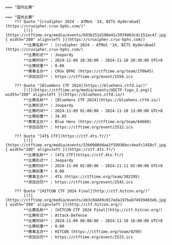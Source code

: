     === "国内比赛"
    
    === "国外比赛"
        ??? Quote "[cruXipher 2024 - ATMoS '24, BITS Hyderabad](https://cruxipher.crux-bphc.com/)"  
            [![](https://ctftime.org/media/events/b93b251d190e41c5976063cdc151ac47.jpg){ width="200" align=left }](https://cruxipher.crux-bphc.com/)  
            **比赛名称** : [cruXipher 2024 - ATMoS '24, BITS Hyderabad](https://cruxipher.crux-bphc.com/)  
            **比赛形式** : Jeopardy  
            **比赛时间** : 2024-11-08 20:30:00 - 2024-11-10 20:30:00 UTC+8  
            **比赛权重** : 0.00  
            **赛事主办** : CRUx BPHC (https://ctftime.org/team/270645)  
            **添加日历** : https://ctftime.org/event/2559.ics  
            
        ??? Quote "[BlueHens CTF 2024](https://bluehens.ctfd.io/)"  
            [![](https://ctftime.org/media/events/UDCTF-logo_2.png){ width="200" align=left }](https://bluehens.ctfd.io/)  
            **比赛名称** : [BlueHens CTF 2024](https://bluehens.ctfd.io/)  
            **比赛形式** : Jeopardy  
            **比赛时间** : 2024-11-09 01:00:00 - 2024-11-10 13:00:00 UTC+8  
            **比赛权重** : 34.05  
            **赛事主办** : Blue Hens (https://ctftime.org/team/64660)  
            **添加日历** : https://ctftime.org/event/2512.ics  
            
        ??? Quote "[4T$ CTF](https://ctf.4ts.fr/)"  
            [![](https://ctftime.org/media/events/53b0900ddae2f59936bcc4eafc1458cf.jpg){ width="200" align=left }](https://ctf.4ts.fr/)  
            **比赛名称** : [4T$ CTF](https://ctf.4ts.fr/)  
            **比赛形式** : Jeopardy  
            **比赛时间** : 2024-11-09 02:00:00 - 2024-11-11 02:00:00 UTC+8  
            **比赛权重** : 0.00  
            **赛事主办** : 4T$ (https://ctftime.org/team/302295)  
            **添加日历** : https://ctftime.org/event/2545.ics  
            
        ??? Quote "[HITCON CTF 2024 Final](http://ctf.hitcon.org/)"  
            [![](https://ctftime.org/media/events/eb3c04d49c017eda197bab74939403eb.jpg){ width="200" align=left }](http://ctf.hitcon.org/)  
            **比赛名称** : [HITCON CTF 2024 Final](http://ctf.hitcon.org/)  
            **比赛形式** : Attack-Defense  
            **比赛时间** : 2024-11-09 08:00:00 - 2024-11-10 16:00:00 UTC+8  
            **比赛权重** : 0.00  
            **赛事主办** : HITCON (https://ctftime.org/team/8299)  
            **添加日历** : https://ctftime.org/event/2523.ics  
            